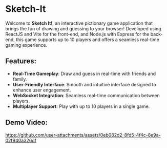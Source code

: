 # Sketch-It
Welcome to **Sketch It!**, an interactive pictionary game application that brings the fun of drawing and guessing to your browser! Developed using ReactJS and Vite for the front-end, and Node.js with Express for the back-end, this game supports up to 10 players and offers a seamless real-time gaming experience.

## Features:  
- **Real-Time Gameplay**: Draw and guess in real-time with friends and family.  
- **User-Friendly Interface**: Smooth and intuitive interface designed to enhance user engagement.  
- **WebSocket Integration**: Seamless real-time communication between players.  
- **Multiplayer Support**: Play with up to 10 players in a single game.

## Demo Video:
https://github.com/user-attachments/assets/0eb082d2-8fd5-4f4c-8e9a-02f940a326df
